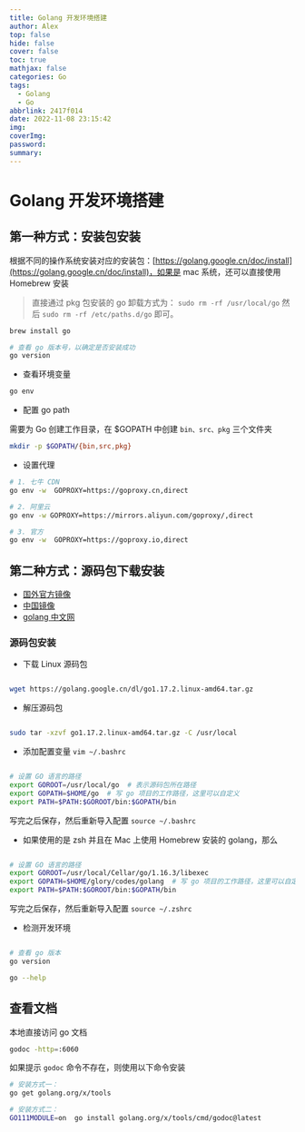 ```yaml
---
title: Golang 开发环境搭建
author: Alex
top: false
hide: false
cover: false
toc: true
mathjax: false
categories: Go
tags:
  - Golang
  - Go
abbrlink: 2417f014
date: 2022-11-08 23:15:42
img:
coverImg:
password:
summary:
---
```


# Golang 开发环境搭建

## 第一种方式：安装包安装

根据不同的操作系统安装对应的安装包：[https://golang.google.cn/doc/install](https://golang.google.cn/doc/install)，如果是 mac 系统，还可以直接使用 Homebrew 安装

> 直接通过 pkg 包安装的 go 卸载方式为： `sudo rm -rf /usr/local/go` 然后  `sudo rm -rf /etc/paths.d/go` 即可。

```bash
brew install go

# 查看 go 版本号，以确定是否安装成功
go version
```

- 查看环境变量

```bash
go env
```

- 配置 go path

需要为 Go 创建工作目录，在 $GOPATH 中创建 `bin、src、pkg` 三个文件夹

```bash
mkdir -p $GOPATH/{bin,src,pkg}
```

- 设置代理

```bash
# 1. 七牛 CDN
go env -w  GOPROXY=https://goproxy.cn,direct

# 2. 阿里云
go env -w GOPROXY=https://mirrors.aliyun.com/goproxy/,direct

# 3. 官方
go env -w  GOPROXY=https://goproxy.io,direct
```

## 第二种方式：源码包下载安装

- [国外官方镜像](https://golang.org/dl)
- [中国镜像](https://golang.google.cn/dl/)
- [golang 中文网](https://studygolang.com/dl)


### 源码包安装

- 下载 Linux 源码包

```bash

wget https://golang.google.cn/dl/go1.17.2.linux-amd64.tar.gz

```

- 解压源码包

```bash

sudo tar -xzvf go1.17.2.linux-amd64.tar.gz -C /usr/local

```

- 添加配置变量 `vim ~/.bashrc`

```bash

# 设置 GO 语言的路径
export GOROOT=/usr/local/go  # 表示源码包所在路径
export GOPATH=$HOME/go  # 写 go 项目的工作路径，这里可以自定义
export PATH=$PATH:$GOROOT/bin:$GOPATH/bin

```

写完之后保存，然后重新导入配置 `source ~/.bashrc`

- 如果使用的是 zsh 并且在 Mac 上使用 Homebrew 安装的 golang，那么

```bash

# 设置 GO 语言的路径
export GOROOT=/usr/local/Cellar/go/1.16.3/libexec
export GOPATH=$HOME/glory/codes/golang  # 写 go 项目的工作路径，这里可以自定义
export PATH=$PATH:$GOROOT/bin:$GOPATH/bin

```

写完之后保存，然后重新导入配置 `source ~/.zshrc`

- 检测开发环境

```bash

# 查看 go 版本
go version

go --help

```

## 查看文档

本地直接访问 go 文档

```bash
godoc -http=:6060
```

如果提示 `godoc` 命令不存在，则使用以下命令安装

```bash
# 安装方式一：
go get golang.org/x/tools

# 安装方式二：
GO111MODULE=on  go install golang.org/x/tools/cmd/godoc@latest
```
